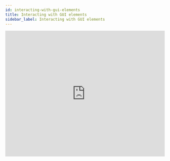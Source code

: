 ```yaml
---
id: interacting-with-gui-elements
title: Interacting with GUI elements
sidebar_label: Interacting with GUI elements
---
```

<iframe width="100%" height="400" src="https://www.youtube.com/embed/HIwnjRJzFJA" title="YouTube video player" frameborder="0" allow="accelerometer; autoplay; clipboard-write; encrypted-media; gyroscope; picture-in-picture" allowfullscreen></iframe>